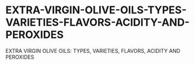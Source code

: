 # EXTRA-VIRGIN-OLIVE-OILS-TYPES-VARIETIES-FLAVORS-ACIDITY-AND-PEROXIDES
EXTRA VIRGIN OLIVE OILS: TYPES, VARIETIES, FLAVORS, ACIDITY AND PEROXIDES

